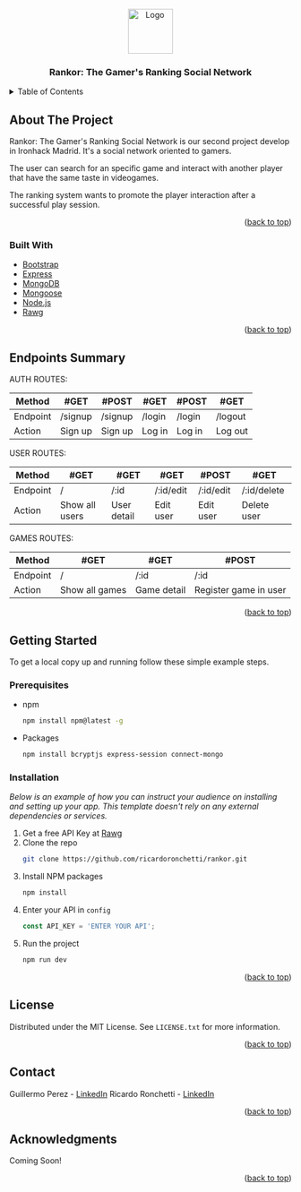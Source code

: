 <div id="top"></div>
<!-- PROJECT LOGO -->
<br />
<div align="center">
    <img src="https://i.imgur.com/O26rFw6.png" alt="Logo" width="80" height="80">
  <h3 align="center">Rankor: The Gamer's Ranking Social Network</h3>
</div>



<!-- TABLE OF CONTENTS -->
<details>
  <summary>Table of Contents</summary>
  <ol>
    <li>
      <a href="#about-the-project">About The Project</a>
      <ul>
        <li><a href="#built-with">Built With</a></li>
      </ul>
    </li>
    <li>
      <a href="#getting-started">Getting Started</a>
      <ul>
        <li><a href="#prerequisites">Prerequisites</a></li>
        <li><a href="#installation">Installation</a></li>
      </ul>
    </li>
    <li><a href="#authors">Authors</a></li>
    <li><a href="#license">License</a></li>
    <li><a href="#acknowledgments">Acknowledgments</a></li>
  </ol>
</details>



<!-- ABOUT THE PROJECT -->
## About The Project

Rankor: The Gamer's Ranking Social Network is our second project develop in Ironhack Madrid. It's a social network oriented to gamers.

The user can search for an specific game and interact with another player that have the same taste in videogames.

The ranking system wants to promote the player interaction after a successful play session.

<p align="right">(<a href="#top">back to top</a>)</p>



### Built With

* [Bootstrap](https://getbootstrap.com)
* [Express](https://expressjs.com)
* [MongoDB](https://www.mongodb.com)
* [Mongoose](https://mongoosejs.com)
* [Node.js](https://nodejs.org)
* [Rawg](https://rawg.io)

<p align="right">(<a href="#top">back to top</a>)</p>



<!-- ENDPOINTS -->
## Endpoints Summary
AUTH ROUTES:

| Method   | #GET    | #POST   | #GET   | #POST  | #GET    |
| -------- | ------- | ------- | ------ | ------ | ------- |
| Endpoint | /signup | /signup | /login | /login | /logout |
| Action   | Sign up | Sign up | Log in | Log in | Log out |

USER ROUTES:

| Method   | #GET           | #GET        | #GET      | #POST     | #GET        |
| -------- | -------------- | ----------- | ----------| --------- | ----------- |
| Endpoint | /              | /:id        | /:id/edit | /:id/edit | /:id/delete |
| Action   | Show all users | User detail | Edit user | Edit user | Delete user |

GAMES ROUTES:

| Method   | #GET           | #GET        | #POST                 |
| -------- | -------------- | ----------- | --------------------- |
| Endpoint | /              | /:id        | /:id                  |
| Action   | Show all games | Game detail | Register game in user |

<p align="right">(<a href="#top">back to top</a>)</p>



<!-- GETTING STARTED -->
## Getting Started

To get a local copy up and running follow these simple example steps.

### Prerequisites

* npm
  ```sh
  npm install npm@latest -g
  ```

* Packages
  ```sh
  npm install bcryptjs express-session connect-mongo
  ```

### Installation

_Below is an example of how you can instruct your audience on installing and setting up your app. This template doesn't rely on any external dependencies or services._

1. Get a free API Key at [Rawg](http://rawg.io)
2. Clone the repo
   ```sh
   git clone https://github.com/ricardoronchetti/rankor.git
   ```
3. Install NPM packages
   ```sh
   npm install
   ```
4. Enter your API in `config`
   ```js
   const API_KEY = 'ENTER YOUR API';
   ```
5. Run the project
   ```js
   npm run dev
   ```

<p align="right">(<a href="#top">back to top</a>)</p>



<!-- LICENSE -->
## License

Distributed under the MIT License. See `LICENSE.txt` for more information.

<p align="right">(<a href="#top">back to top</a>)</p>



<!-- CONTACT -->
## Contact

Guillermo Perez - [LinkedIn](https://www.linkedin.com/in/guillermo-p%C3%A9rez-fuentes-78180721b)
Ricardo Ronchetti - [LinkedIn](https://linkedin.com/in/ricardoronchetti)

<p align="right">(<a href="#top">back to top</a>)</p>



<!-- ACKNOWLEDGMENTS -->
## Acknowledgments

Coming Soon!

<p align="right">(<a href="#top">back to top</a>)</p>